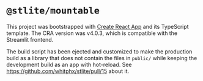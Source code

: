 # `@stlite/mountable`

This project was bootstrapped with [Create React App](https://github.com/facebook/create-react-app) and its TypeScript template. The CRA version was v4.0.3, which is compatible with the Streamlit frontend.

The build script has been ejected and customized to make the production build as a library that does not contain the files in `public/` while keeping the development build as an app with hot-reload. See https://github.com/whitphx/stlite/pull/15 about it.

